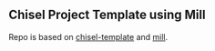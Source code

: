 ## Chisel Project Template using Mill

Repo is based on [chisel-template](https://github.com/freechipsproject/chisel-template) and [mill](https://github.com/lihaoyi/mill).
